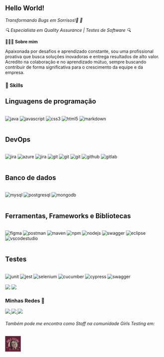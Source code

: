 
  

## Hello World! 

*Transformando Bugs em Sorrisos!🐞 🚀*

*🔍 Especialista em Quality Assurance | Testes de Software 🔍*

  
  

💁🏻‍♀️ **Sobre mim**

  

Apaixonada por desafios e aprendizado constante, sou uma profissional proativa que busca soluções inovadoras e entrega resultados de alto valor. Acredito na colaboração e no aprendizado mútuo, sempre buscando contribuir de forma significativa para o crescimento da equipe e da empresa.

  

### 🚀 Skills

  

## Linguagens de programação

  

<div  style="display: inline_block"><br/>

<img  aling="center"  alt="java"  src="https://img.shields.io/badge/Java-ED8B00?style=for-the-badge&logo=openjdk&logoColor=white">

<img  aling="center"  alt="javascript"  src="https://img.shields.io/badge/JavaScript-323330?style=for-the-badge&logo=javascript&logoColor=F7DF1E">

<img  aling="center"  alt="css3"  src="https://img.shields.io/badge/CSS3-1572B6?style=for-the-badge&logo=css3&logoColor=white">

<img  aling="center"  alt="html5"  src="https://img.shields.io/badge/HTML5-E34F26?style=for-the-badge&logo=html5&logoColor=white">

<img  aling="center"  alt="markdown"  src="https://img.shields.io/badge/Markdown-000000?style=for-the-badge&logo=markdown&logoColor=white">

</div><br/>

  

## DevOps

  

<div  style="display: inline_block"><br/>

<img  aling="center"  alt="jira"  src="https://img.shields.io/badge/Jira-0052CC?style=for-the-badge&logo=Jira&logoColor=white">

<img  aling="center"  alt="azure"  src="https://img.shields.io/badge/Azure_DevOps-0078D7?style=for-the-badge&logo=azure-devops&logoColor=white">

<img  aling="center"  alt="jira"  src="https://img.shields.io/badge/Jira-0052CC?style=for-the-badge&logo=Jira&logoColor=white">

<img  aling="center"  alt="git"  src="https://img.shields.io/badge/Docker-2CA5E0?style=for-the-badge&logo=docker&logoColor=white">

<img  aling="center"  alt="git"  src="https://img.shields.io/badge/Jenkins-D24939?style=for-the-badge&logo=Jenkins&logoColor=white">

<img  aling="center"  alt="git"  src="https://img.shields.io/badge/GIT-E44C30?style=for-the-badge&logo=git&logoColor=white">

<img  aling="center"  alt="github"  src="https://img.shields.io/badge/GitHub-100000?style=for-the-badge&logo=github&logoColor=white">

<img  aling="center"  alt="gitlab"  src="https://img.shields.io/badge/GitLab-330F63?style=for-the-badge&logo=gitlab&logoColor=white">

</div><br/>

  

## Banco de dados

  

<div  style="display: inline_block"><br/>

<img  aling="center"  alt="mysql"  src="https://img.shields.io/badge/MySQL-00000F?style=for-the-badge&logo=mysql&logoColor=white">

<img  aling="center"  alt="postgresql"  src="https://img.shields.io/badge/PostgreSQL-316192?style=for-the-badge&logo=postgresql&logoColor=white">

<img  aling="center"  alt="mongodb"  src="https://img.shields.io/badge/MongoDB-4EA94B?style=for-the-badge&logo=mongodb&logoColor=white">

</div><br/>

  

## Ferramentas, Frameworks e Bibliotecas

  

<div  style="display: inline_block"><br/>

<img  aling="center"  alt="figma"  src="https://img.shields.io/badge/Figma-F24E1E?style=for-the-badge&logo=figma&logoColor=white">

<img  aling="center"  alt="postman"  src="https://img.shields.io/badge/Postman-FF6C37?style=for-the-badge&logo=Postman&logoColor=white">

<img  aling="center"  alt="maven"  src="https://img.shields.io/badge/apache_maven-C71A36?style=for-the-badge&logo=apachemaven&logoColor=white">

<img  aling="center"  alt="npm"  src="https://img.shields.io/badge/npm-CB3837?style=for-the-badge&logo=npm&logoColor=white">

<img  aling="center"  alt="nodejs"  src="https://img.shields.io/badge/Node%20js-339933?style=for-the-badge&logo=nodedotjs&logoColor=white">

<img  aling="center"  alt="swagger"  src="https://img.shields.io/badge/Swagger-85EA2D?style=for-the-badge&logo=Swagger&logoColor=white">

<img  aling="center"  alt="eclipse"  src="https://img.shields.io/badge/Eclipse-2C2255?style=for-the-badge&logo=eclipse&logoColor=white">

<img  aling="center"  alt="vscodestudio"  src="https://img.shields.io/badge/Visual_Studio_Code-0078D4?style=for-the-badge&logo=visual%20studio%20code&logoColor=white">

</div><br/>

  

## Testes

  

<div  style="display: inline_block"><br/>

<img  aling="center"  alt="junit"  src="https://img.shields.io/badge/Junit5-25A162?style=for-the-badge&logo=junit5&logoColor=white">

<img  aling="center"  alt="jest"  src="https://img.shields.io/badge/Jest-C21325?style=for-the-badge&logo=jest&logoColor=white">

<img  aling="center"  alt="selenium"  src="https://img.shields.io/badge/Selenium-43B02A?style=for-the-badge&logo=Selenium&logoColor=white">

<img  aling="center"  alt="cucumber"  src="https://img.shields.io/badge/Cucumber-43B02A?style=for-the-badge&logo=cucumber&logoColor=white">

<img  aling="center"  alt="cypress"  src="https://img.shields.io/badge/Cypress-17202C?style=for-the-badge&logo=cypress&logoColor=white">

<img  aling="center"  alt="swagger"  src="https://img.shields.io/badge/Playwright-45ba4b?style=for-the-badge&logo=Playwright&logoColor=white">

</div><br/>

  

<div>

<img  height="177em"  src="https://github-readme-stats.vercel.app/api?username=AlineAreda&show_icons=true&theme=dracula"/>

<img  height="177em"  src="https://github-readme-stats.vercel.app/api/top-langs/?username=AlineAreda&layout=compact&theme=dracula"/>

</div>

### Minhas Redes 🤝

<a  href="https://www.linkedin.com/in/susana-bergamo/">

<img  src="https://img.shields.io/badge/linkedin-%230077B5.svg?style=for-the-badge&logo=linkedin&logoColor=white"  />

</a>

<a  href="https://www.instagram.com/susana_bergamo/">

<img  src="https://img.shields.io/badge/Instagram-%23E4405F.svg?style=for-the-badge&logo=Instagram&logoColor=white"  />


<img  src="https://img.shields.io/badge/Postman-FF6C37?style=for-the-badge&logo=postman&logoColor=white"  />

</a>

###### Também pode me encontra como Staff na comunidade Girls Testing em:

<a  href="https://www.instagram.com/girls.testing/">

<img  src="https://github.com/Susana-Bergamo/Susana-Bergamo/blob/main/Subcabe%C3%A7alho.jpg"  width="50"/>

